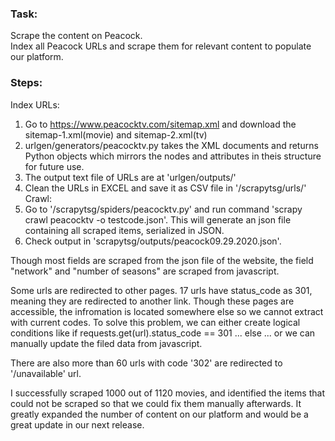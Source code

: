 ### Task:</br>
Scrape the content on Peacock.</br>
Index all Peacock URLs and scrape them for relevant content to populate our platform. 

### Steps:</br>
Index URLs:</br>
1. Go to https://www.peacocktv.com/sitemap.xml and download the sitemap-1.xml(movie) and sitemap-2.xml(tv)
2. urlgen/generators/peacocktv.py takes the XML documents and returns Python objects which mirrors the nodes and attributes in theis structure for future use.
3. The output text file of URLs are at 'urlgen/outputs/'
4. Clean the URLs in EXCEL and save it as CSV file in '/scrapytsg/urls/'
Crawl:
5. Go to '/scrapytsg/spiders/peacocktv.py' and run command 'scrapy crawl peacocktv -o testcode.json'. This will generate an json file containing all scraped items, serialized in JSON.
6. Check output in 'scrapytsg/outputs/peacock09.29.2020.json'.

Though most fields are scraped from the json file of the website, the field "network" and "number of seasons" are scraped from javascript.

Some urls are redirected to other pages. 17 urls have status_code as 301, meaning they are redirected to another link. Though these pages are accessible, the infromation is located somewhere else so we cannot extract with current codes. To solve this problem, we can either create logical conditions like if requests.get(url).status_code == 301 ... else ...
or we can manually update the filed data from javascript.

There are also more than 60 urls with code '302' are redirected to '/unavailable' url. 

I successfully scraped 1000 out of 1120 movies, and identified the items that could not be scraped so that we could fix them manually afterwards. It greatly expanded the number of content on our platform and would be a great update in our next release.
